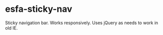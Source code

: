 # esfa-sticky-nav

Sticky navigation bar. Works responsively. Uses jQuery as needs to work in old IE.
